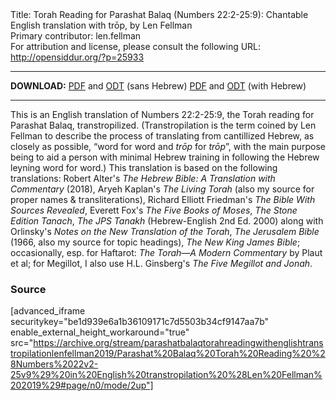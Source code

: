 <html>
<head></head>
<body>
Title: Torah Reading for Parashat Balaq (Numbers 22:2-25:9): Chantable English translation with trōp, by Len Fellman<br />
Primary contributor: len.fellman<br />
For attribution and license, please consult the following URL: <a href="http://opensiddur.org/?p=25933">http://opensiddur.org/?p=25933</a>
<p />
<hr />

<strong>DOWNLOAD:</strong> 
<a href="https://archive.org/download/parashatbalaqtorahreadingwithenglishtranstropilationlenfellman2019/Parashat%20Balaq%20Torah%20Reading%20%28Numbers%2022v2-25v9%29%20in%20English%20transtropilation%20%28Len%20Fellman%202019%29%20-%20english%20only.pdf">PDF</a> and <a href="https://archive.org/download/parashatbalaqtorahreadingwithenglishtranstropilationlenfellman2019/Parashat%20Balaq%20Torah%20Reading%20%28Numbers%2022v2-25v9%29%20in%20English%20transtropilation%20%28Len%20Fellman%202019%29%20-%20english%20only.odt">ODT</a> (sans Hebrew) 
<a href="https://archive.org/download/parashatbalaqtorahreadingwithenglishtranstropilationlenfellman2019/Parashat%20Balaq%20Torah%20Reading%20%28Numbers%2022v2-25v9%29%20in%20English%20transtropilation%20%28Len%20Fellman%202019%29.pdf">PDF</a> and <a href="https://archive.org/download/parashatbalaqtorahreadingwithenglishtranstropilationlenfellman2019/Parashat%20Balaq%20Torah%20Reading%20%28Numbers%2022v2-25v9%29%20in%20English%20transtropilation%20%28Len%20Fellman%202019%29.odt">ODT</a> (with Hebrew)

<hr />

This is an English translation of Numbers 22:2-25:9, the Torah reading for Parashat Balaq, transtropilized. (Transtropilation is the term coined by Len Fellman to describe the process of translating from cantillized Hebrew, as closely as possible, “word for word and <em>trōp</em> for <em>trōp</em>”, with the main purpose being to aid a person with minimal Hebrew training in following the Hebrew leyning word for word.) This translation is based on the following translations: Robert Alter's <em>The Hebrew Bible: A Translation with Commentary</em> (2018), Aryeh Kaplan's <em>The Living Torah</em> (also my source for proper names &amp; transliterations), Richard Elliott Friedman's <em>The Bible With Sources Revealed</em>, Everett Fox's <em>The Five Books of Moses</em>, <em>The Stone Edition Tanach</em>, <em>The JPS Tanakh</em> (Hebrew-English 2nd Ed. 2000) along with Orlinsky's <em>Notes on the New Translation of the Torah</em>, <em>The Jerusalem Bible</em> (1966, also my source for topic headings), <em>The New King James Bible</em>; occasionally, esp. for Haftarot: <em>The Torah—A Modern Commentary</em> by Plaut et al; for Megillot, I also use H.L. Ginsberg's <em>The Five Megillot and Jonah</em>.

<h3>Source</h3>

[advanced_iframe securitykey="be1d939e6a1b36109171c7d5503b34cf9147aa7b" enable_external_height_workaround="true" src="https://archive.org/stream/parashatbalaqtorahreadingwithenglishtranstropilationlenfellman2019/Parashat%20Balaq%20Torah%20Reading%20%28Numbers%2022v2-25v9%29%20in%20English%20transtropilation%20%28Len%20Fellman%202019%29#page/n0/mode/2up"]
</body>
</html>